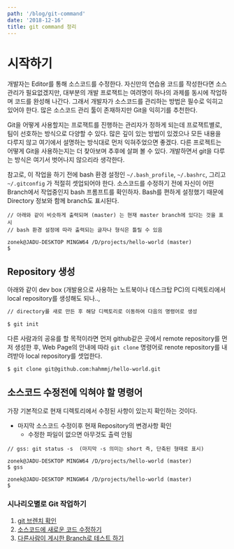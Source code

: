 ```yaml
---
path: '/blog/git-command'
date: '2018-12-16'
title: git command 정리
---
```


# 시작하기

개발자는 Editor를 통해 소스코드를 수정한다. 자신만의 연습용 코드를 작성한다면 소스관리가 필요없겠지만, 대부분의 개발 프로잭트는 여려명이 하나의 과제를 동시에 작업하며 코드를 완성해 나간다. 그래서 개발자가 소스코드를 관리하는 방법은 필수로 익히고 있어야 한다. 많은 소스코드 관리 툴이 존재하지만 Git을 익히기를 추천한다.

Git을 어떻게 사용할지는 프로잭트를 진행하는 관리자가 정하게 되는데 프로잭트별로, 팀이 선호하는 방식으로 다양할 수 있다. 많은 깊이 있는 방법이 있겠으나 모든 내용을 다루지 않고 여기에서 설명하는 방식대로 먼저 익혀주었으면 좋겠다. 다른 프로젝트는 어떻게 Git을 사용하는지는 더 찾아보며 추후에 살펴 볼 수 있다. 개발하면서 git을 다루는 방식은 여기서 벗어나지 않으리라 생각한다.

참고로, 이 작업을 하기 전에 bash 환경 설정인 `~/.bash_profile`, `~/.bashrc`, 그리고 `~/.gitconfig` 가 적절히 셋업되어야 한다. 소스코드를 수정하기 전에 자신이 어떤 Branch에서 작업중인지 bash 프롬프트를 확인하자. Bash를 편하게 설정했기 때문에 Directory 정보와 함께 branch도 표시된다.

```
// 아래와 같이 비슷하게 출력되며 (master) 는 현재 master branch에 있다는 것을 표시
// bash 환경 설정에 따라 출력되는 글자나 형식은 틀릴 수 있음

zonek@JADU-DESKTOP MINGW64 /D/projects/hello-world (master)
$
```

## Repository 생성

아래와 같이 dev box (개발용으로 사용하는 노트북이나 데스크탑 PC)의 디렉토리에서 local repository를 생성해도 되나..,

```bash
// directory를 새로 만든 후 해당 디렉토리로 이동하여 다음의 명령어로 생성

$ git init
```

다른 사람과의 공유를 할 목적이라면 먼저 github같은 곳에서 remote repository를 먼저 생성한 후, Web Page의 안내에 따라 `git clone` 명령어로 renote repository를 내려받아 local repository를 셋업한다.

```bash
$ git clone git@github.com:hahmmj/hello-world.git
```

## 소스코드 수정전에 익혀야 할 명령어

가장 기본적으로 현재 디렉토리에서 수정된 사항이 있는지 확인하는 것이다.

- 마지막 소스코드 수정이후 현재 Repository의 변경사항 확인
  - 수정한 파일이 없으면 아무것도 출력 안됨

```
// gss: git status -s  (마지막 -s 의미는 short 즉, 단축된 형태로 표시)

zonek@JADU-DESKTOP MINGW64 /D/projects/hello-world (master)
$ gss

zonek@JADU-DESKTOP MINGW64 /D/projects/hello-world (master)
$
```

### 시나리오별로 Git 작업하기

1. [git 브렌치 확인](/blog/git-branch)
2. [소스코드에 새로운 코드 수정하기](/blog/git-change-sourcecode)
3. [다른사람이 게시한 Branch로 테스트 하기](/blog/git-review-changes)
